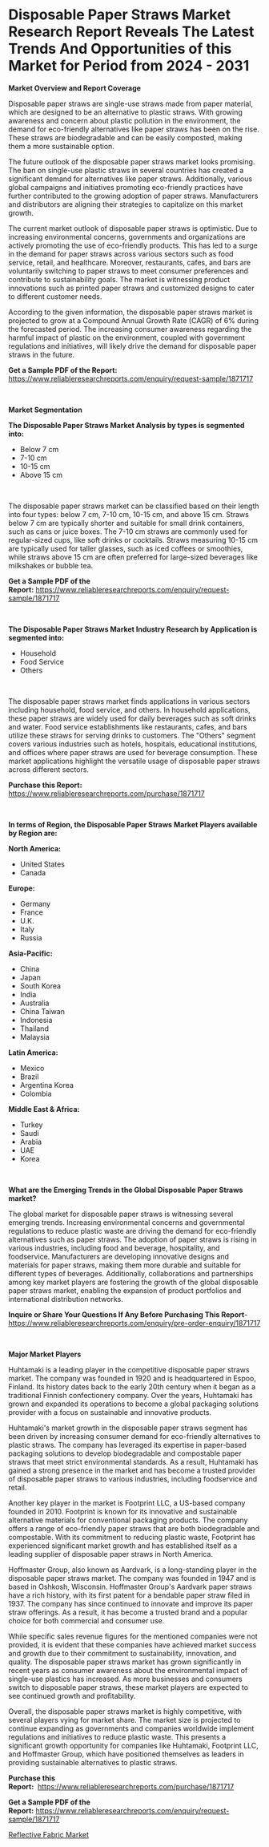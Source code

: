<p><h1>Disposable Paper Straws Market Research Report Reveals The Latest Trends And Opportunities of this Market for Period from 2024 - 2031</h1></p><p><strong>Market Overview and Report Coverage</strong></p>
<p><p>Disposable paper straws are single-use straws made from paper material, which are designed to be an alternative to plastic straws. With growing awareness and concern about plastic pollution in the environment, the demand for eco-friendly alternatives like paper straws has been on the rise. These straws are biodegradable and can be easily composted, making them a more sustainable option.</p><p>The future outlook of the disposable paper straws market looks promising. The ban on single-use plastic straws in several countries has created a significant demand for alternatives like paper straws. Additionally, various global campaigns and initiatives promoting eco-friendly practices have further contributed to the growing adoption of paper straws. Manufacturers and distributors are aligning their strategies to capitalize on this market growth.</p><p>The current market outlook of disposable paper straws is optimistic. Due to increasing environmental concerns, governments and organizations are actively promoting the use of eco-friendly products. This has led to a surge in the demand for paper straws across various sectors such as food service, retail, and healthcare. Moreover, restaurants, cafes, and bars are voluntarily switching to paper straws to meet consumer preferences and contribute to sustainability goals. The market is witnessing product innovations such as printed paper straws and customized designs to cater to different customer needs.</p><p>According to the given information, the disposable paper straws market is projected to grow at a Compound Annual Growth Rate (CAGR) of 6% during the forecasted period. The increasing consumer awareness regarding the harmful impact of plastic on the environment, coupled with government regulations and initiatives, will likely drive the demand for disposable paper straws in the future.</p></p>
<p><strong>Get a Sample PDF of the Report:</strong> <a href="https://www.reliableresearchreports.com/enquiry/request-sample/1871717">https://www.reliableresearchreports.com/enquiry/request-sample/1871717</a></p>
<p>&nbsp;</p>
<p><strong>Market Segmentation</strong></p>
<p><strong>The Disposable Paper Straws Market Analysis by types is segmented into:</strong></p>
<p><ul><li>Below 7 cm</li><li>7-10 cm</li><li>10-15 cm</li><li>Above 15 cm</li></ul></p>
<p>&nbsp;</p>
<p><p>The disposable paper straws market can be classified based on their length into four types: below 7 cm, 7-10 cm, 10-15 cm, and above 15 cm. Straws below 7 cm are typically shorter and suitable for small drink containers, such as cans or juice boxes. The 7-10 cm straws are commonly used for regular-sized cups, like soft drinks or cocktails. Straws measuring 10-15 cm are typically used for taller glasses, such as iced coffees or smoothies, while straws above 15 cm are often preferred for large-sized beverages like milkshakes or bubble tea.</p></p>
<p><strong>Get a Sample PDF of the Report:</strong>&nbsp;<a href="https://www.reliableresearchreports.com/enquiry/request-sample/1871717">https://www.reliableresearchreports.com/enquiry/request-sample/1871717</a></p>
<p>&nbsp;</p>
<p><strong>The Disposable Paper Straws Market Industry Research by Application is segmented into:</strong></p>
<p><ul><li>Household</li><li>Food Service</li><li>Others</li></ul></p>
<p>&nbsp;</p>
<p><p>The disposable paper straws market finds applications in various sectors including household, food service, and others. In household applications, these paper straws are widely used for daily beverages such as soft drinks and water. Food service establishments like restaurants, cafes, and bars utilize these straws for serving drinks to customers. The "Others" segment covers various industries such as hotels, hospitals, educational institutions, and offices where paper straws are used for beverage consumption. These market applications highlight the versatile usage of disposable paper straws across different sectors.</p></p>
<p><strong>Purchase this Report:</strong>&nbsp; <a href="https://www.reliableresearchreports.com/purchase/1871717">https://www.reliableresearchreports.com/purchase/1871717</a></p>
<p>&nbsp;</p>
<p><strong>In terms of Region, the Disposable Paper Straws Market Players available by Region are:</strong></p>
<p>
    <p> <strong> North America: </strong>
        <ul>
            <li>United States</li>
            <li>Canada</li>
        </ul>
        </p> 
    <p> <strong> Europe: </strong>
        <ul>
            <li>Germany</li>
            <li>France</li>
            <li>U.K.</li>
            <li>Italy</li>
            <li>Russia</li>
        </ul>
        </p> 
    <p> <strong> Asia-Pacific: </strong>
        <ul>
            <li>China</li>
            <li>Japan</li>
            <li>South Korea</li>
            <li>India</li>
            <li>Australia</li>
            <li>China Taiwan</li>
            <li>Indonesia</li>
            <li>Thailand</li>
            <li>Malaysia</li>
        </ul>
        </p> 
    <p> <strong> Latin America: </strong>
        <ul>
            <li>Mexico</li>
            <li>Brazil</li>
            <li>Argentina Korea</li>
            <li>Colombia</li>
        </ul>
        </p> 
    <p> <strong> Middle East & Africa: </strong>
        <ul>
            <li>Turkey</li>
            <li>Saudi</li>
            <li>Arabia</li>
            <li>UAE</li>
            <li>Korea</li>
        </ul>
    </p>
    </p>
<p>&nbsp;</p>
<p><strong>What are the Emerging Trends in the Global Disposable Paper Straws market?</strong></p>
<p><p>The global market for disposable paper straws is witnessing several emerging trends. Increasing environmental concerns and governmental regulations to reduce plastic waste are driving the demand for eco-friendly alternatives such as paper straws. The adoption of paper straws is rising in various industries, including food and beverage, hospitality, and foodservice. Manufacturers are developing innovative designs and materials for paper straws, making them more durable and suitable for different types of beverages. Additionally, collaborations and partnerships among key market players are fostering the growth of the global disposable paper straws market, enabling the expansion of product portfolios and international distribution networks.</p></p>
<p><strong>Inquire or Share Your Questions If Any Before Purchasing This Report</strong>- <a href="https://www.reliableresearchreports.com/enquiry/pre-order-enquiry/1871717">https://www.reliableresearchreports.com/enquiry/pre-order-enquiry/1871717</a></p>
<p>&nbsp;</p>
<p><strong>Major Market Players</strong></p>
<p><p>Huhtamaki is a leading player in the competitive disposable paper straws market. The company was founded in 1920 and is headquartered in Espoo, Finland. Its history dates back to the early 20th century when it began as a traditional Finnish confectionery company. Over the years, Huhtamaki has grown and expanded its operations to become a global packaging solutions provider with a focus on sustainable and innovative products.</p><p>Huhtamaki's market growth in the disposable paper straws segment has been driven by increasing consumer demand for eco-friendly alternatives to plastic straws. The company has leveraged its expertise in paper-based packaging solutions to develop biodegradable and compostable paper straws that meet strict environmental standards. As a result, Huhtamaki has gained a strong presence in the market and has become a trusted provider of disposable paper straws to various industries, including foodservice and retail.</p><p>Another key player in the market is Footprint LLC, a US-based company founded in 2010. Footprint is known for its innovative and sustainable alternative materials for conventional packaging products. The company offers a range of eco-friendly paper straws that are both biodegradable and compostable. With its commitment to reducing plastic waste, Footprint has experienced significant market growth and has established itself as a leading supplier of disposable paper straws in North America.</p><p>Hoffmaster Group, also known as Aardvark, is a long-standing player in the disposable paper straws market. The company was founded in 1947 and is based in Oshkosh, Wisconsin. Hoffmaster Group's Aardvark paper straws have a rich history, with its first patent for a bendable paper straw filed in 1937. The company has since continued to innovate and improve its paper straw offerings. As a result, it has become a trusted brand and a popular choice for both commercial and consumer use.</p><p>While specific sales revenue figures for the mentioned companies were not provided, it is evident that these companies have achieved market success and growth due to their commitment to sustainability, innovation, and quality. The disposable paper straws market has grown significantly in recent years as consumer awareness about the environmental impact of single-use plastics has increased. As more businesses and consumers switch to disposable paper straws, these market players are expected to see continued growth and profitability.</p><p>Overall, the disposable paper straws market is highly competitive, with several players vying for market share. The market size is projected to continue expanding as governments and companies worldwide implement regulations and initiatives to reduce plastic waste. This presents a significant growth opportunity for companies like Huhtamaki, Footprint LLC, and Hoffmaster Group, which have positioned themselves as leaders in providing sustainable alternatives to plastic straws.</p></p>
<p><strong>Purchase this Report:</strong>&nbsp;&nbsp;<a href="https://www.reliableresearchreports.com/purchase/1871717">https://www.reliableresearchreports.com/purchase/1871717</a></p>
<p></p>
<p><strong>Get a Sample PDF of the Report:</strong>&nbsp;<a href="https://www.reliableresearchreports.com/enquiry/request-sample/1871717">https://www.reliableresearchreports.com/enquiry/request-sample/1871717</a></p>
<p><p><a href="https://github.com/NorbertYates/Market-Research-Report-List-2/blob/main/reflective-fabric-market.md">Reflective Fabric Market</a></p></p>